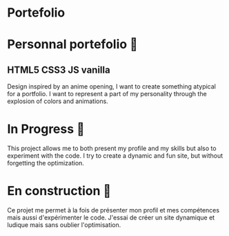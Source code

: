 # Portefolio
# Personnal portefolio :star2:
## HTML5 CSS3 JS vanilla
Design inspired by an anime opening, I want to create something atypical for a portfolio. I want to represent a part of my personality through the explosion of colors and animations.

# In Progress :construction:
This project allows me to both present my profile and my skills but also to experiment with the code. I try to create a dynamic and fun site, but without forgetting the optimization.

# En construction :construction:
Ce projet me permet à la fois de présenter mon profil et mes compétences mais aussi d'expérimenter le code. J'essai de créer un site dynamique et ludique mais sans oublier l'optimisation.
